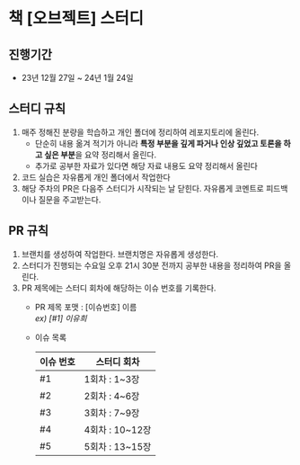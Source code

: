 # 책 [오브젝트] 스터디

## 진행기간
- 23년 12월 27일 ~ 24년 1월 24일

## 스터디 규칙
1. 매주 정해진 분량을 학습하고 개인 폴더에 정리하여 레포지토리에 올린다.  
   - 단순히 내용 옮겨 적기가 아니라 **특정 부분을 깊게 파거나 인상 깊었고 토론을 하고 싶은 부분**을 요약 정리해서 올린다.
   - 추가로 공부한 자료가 있다면 해당 자료 내용도 요약 정리해서 올린다
2. 코드 실습은 자유롭게 개인 폴더에서 작업한다
3. 해당 주차의 PR은 다음주 스터디가 시작되는 날 닫힌다. 자유롭게 코멘트로 피드백이나 질문을 주고받는다.

## PR 규칙

1. 브랜치를 생성하여 작업한다. 브랜치명은 자유롭게 생성한다.
2. 스터디가 진행되는 수요일 오후 21시 30분 전까지 공부한 내용을 정리하여 PR을 올린다.
3. PR 제목에는 스터디 회차에 해당하는 이슈 번호를 기록한다.  
   - PR 제목 포맷 : [이슈번호] 이름  
     *ex) [#1] 이유희*
   - 이슈 목록  
   
     | 이슈 번호 | 스터디 회차       |
     | --------- |--------------|
     | #1        | 1회차 : 1~3장   |
     | #2        | 2회차 : 4~6장   |
     | #3        | 3회차 : 7~9장   |
     | #4        | 4회차 : 10~12장 |
     | #5          | 5회차 : 13~15장 |


